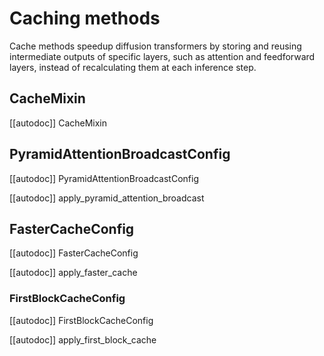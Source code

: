<!-- Copyright 2025 The HuggingFace Team. All rights reserved.

Licensed under the Apache License, Version 2.0 (the "License"); you may not use this file except in compliance with
the License. You may obtain a copy of the License at

http://www.apache.org/licenses/LICENSE-2.0

Unless required by applicable law or agreed to in writing, software distributed under the License is distributed on
an "AS IS" BASIS, WITHOUT WARRANTIES OR CONDITIONS OF ANY KIND, either express or implied. See the License for the
specific language governing permissions and limitations under the License. -->

# Caching methods

Cache methods speedup diffusion transformers by storing and reusing intermediate outputs of specific layers, such as attention and feedforward layers, instead of recalculating them at each inference step.

## CacheMixin

[[autodoc]] CacheMixin

## PyramidAttentionBroadcastConfig

[[autodoc]] PyramidAttentionBroadcastConfig

[[autodoc]] apply_pyramid_attention_broadcast

## FasterCacheConfig

[[autodoc]] FasterCacheConfig

[[autodoc]] apply_faster_cache

### FirstBlockCacheConfig

[[autodoc]] FirstBlockCacheConfig

[[autodoc]] apply_first_block_cache
